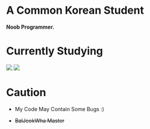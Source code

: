 # A Common Korean Student
**Noob Programmer.**

# Currently Studying
<img src="https://img.shields.io/badge/python-3670A0?style=for-the-badge&logo=python&logoColor=ffffff"/>
<img src="https://img.shields.io/badge/C-00599C?style=for-the-badge&logo=c&logoColor=#ffffff"/>

# Caution
* My Code May Contain Some Bugs :)

* ~~BalJeokWha Master~~
